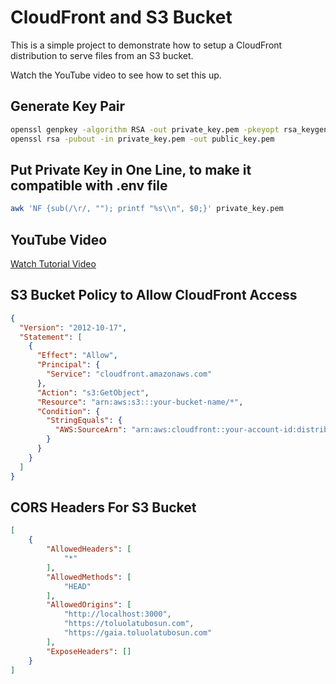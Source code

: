 # CloudFront and S3 Bucket

This is a simple project to demonstrate how to setup a CloudFront distribution to serve files from an S3 bucket.

Watch the YouTube video to see how to set this up.

## Generate Key Pair
```bash
openssl genpkey -algorithm RSA -out private_key.pem -pkeyopt rsa_keygen_bits:2048
openssl rsa -pubout -in private_key.pem -out public_key.pem
```

## Put Private Key in One Line, to make it compatible with .env file
```bash
awk 'NF {sub(/\r/, ""); printf "%s\\n", $0;}' private_key.pem
```

## YouTube Video
[Watch Tutorial Video](https://www.youtube.com/watch?v=rNOi_WOdSMM)

## S3 Bucket Policy to Allow CloudFront Access
```json
{
  "Version": "2012-10-17",
  "Statement": [
    {
      "Effect": "Allow",
      "Principal": {
        "Service": "cloudfront.amazonaws.com"
      },
      "Action": "s3:GetObject",
      "Resource": "arn:aws:s3:::your-bucket-name/*",
      "Condition": {
        "StringEquals": {
          "AWS:SourceArn": "arn:aws:cloudfront::your-account-id:distribution/CLOUDFRONT_DISTRIBUTION_ID"
        }
      }
    }
  ]
}
```

## CORS Headers For S3 Bucket
```json
[
    {
        "AllowedHeaders": [
            "*"
        ],
        "AllowedMethods": [
            "HEAD"
        ],
        "AllowedOrigins": [
            "http://localhost:3000",
            "https://toluolatubosun.com",
            "https://gaia.toluolatubosun.com"
        ],
        "ExposeHeaders": []
    }
]
```
